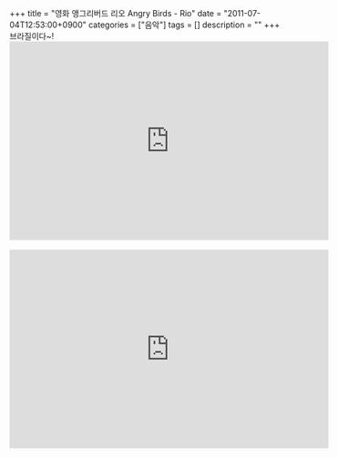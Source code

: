 +++
title = "영화 앵그리버드 리오 Angry Birds - Rio"
date = "2011-07-04T12:53:00+0900"
categories = ["음악"]
tags = []
description = ""
+++
<span class="copyright_entry" style="display:block;" title="영화 앵그리버드 리오 Angry Birds - Rio@@**@@http://shed.egloos.com/3685019"></span>브라질이다~!
<br>
<embed src="http://www.youtube.com/v/Bf6zeRwk5LE?version=3&amp;hl=ko_KR" type="application/x-shockwave-flash" width="560" height="349" allowscriptaccess="always" allowfullscreen="true">
<br>
<br>
<embed src="http://www.youtube.com/v/vTpkoVja67Y?version=3&amp;hl=ko_KR" type="application/x-shockwave-flash" width="560" height="349" allowscriptaccess="always" allowfullscreen="true">
<br> 
<!--
       <rdf:RDF xmlns:rdf="http://www.w3.org/1999/02/22-rdf-syntax-ns#"
		    xmlns:dc="http://purl.org/dc/elements/1.1/"
		    xmlns:trackback="http://madskills.com/public/xml/rss/module/trackback/">
       <rdf:Description
	        rdf:about="http://shed.egloos.com/3685019"
	        dc:identifier="http://shed.egloos.com/3685019"
	        dc:title="영화 앵그리버드 리오 Angry Birds - Rio"
	        trackback:ping="http://shed.egloos.com/tb/3685019"/>
       </rdf:RDF>
       -->

<ul></ul>